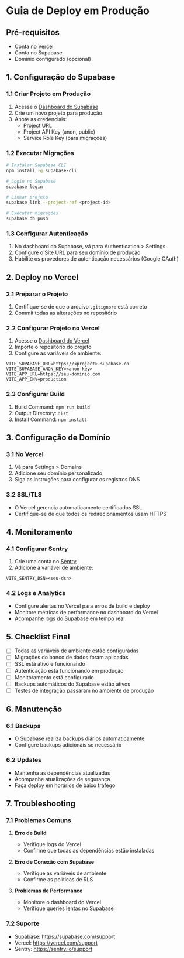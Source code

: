 # Guia de Deploy em Produção

## Pré-requisitos

- Conta no Vercel
- Conta no Supabase
- Domínio configurado (opcional)

## 1. Configuração do Supabase

### 1.1 Criar Projeto em Produção

1. Acesse o [Dashboard do Supabase](https://app.supabase.io)
2. Crie um novo projeto para produção
3. Anote as credenciais:
   - Project URL
   - Project API Key (anon, public)
   - Service Role Key (para migrações)

### 1.2 Executar Migrações

```bash
# Instalar Supabase CLI
npm install -g supabase-cli

# Login no Supabase
supabase login

# Linkar projeto
supabase link --project-ref <project-id>

# Executar migrações
supabase db push
```

### 1.3 Configurar Autenticação

1. No dashboard do Supabase, vá para Authentication > Settings
2. Configure o Site URL para seu domínio de produção
3. Habilite os provedores de autenticação necessários (Google OAuth)

## 2. Deploy no Vercel

### 2.1 Preparar o Projeto

1. Certifique-se de que o arquivo `.gitignore` está correto
2. Commit todas as alterações no repositório

### 2.2 Configurar Projeto no Vercel

1. Acesse o [Dashboard do Vercel](https://vercel.com)
2. Importe o repositório do projeto
3. Configure as variáveis de ambiente:

```env
VITE_SUPABASE_URL=https://<project>.supabase.co
VITE_SUPABASE_ANON_KEY=<anon-key>
VITE_APP_URL=https://seu-dominio.com
VITE_APP_ENV=production
```

### 2.3 Configurar Build

1. Build Command: `npm run build`
2. Output Directory: `dist`
3. Install Command: `npm install`

## 3. Configuração de Domínio

### 3.1 No Vercel

1. Vá para Settings > Domains
2. Adicione seu domínio personalizado
3. Siga as instruções para configurar os registros DNS

### 3.2 SSL/TLS

- O Vercel gerencia automaticamente certificados SSL
- Certifique-se de que todos os redirecionamentos usam HTTPS

## 4. Monitoramento

### 4.1 Configurar Sentry

1. Crie uma conta no [Sentry](https://sentry.io)
2. Adicione a variável de ambiente:
```env
VITE_SENTRY_DSN=<seu-dsn>
```

### 4.2 Logs e Analytics

- Configure alertas no Vercel para erros de build e deploy
- Monitore métricas de performance no dashboard do Vercel
- Acompanhe logs do Supabase em tempo real

## 5. Checklist Final

- [ ] Todas as variáveis de ambiente estão configuradas
- [ ] Migrações do banco de dados foram aplicadas
- [ ] SSL está ativo e funcionando
- [ ] Autenticação está funcionando em produção
- [ ] Monitoramento está configurado
- [ ] Backups automáticos do Supabase estão ativos
- [ ] Testes de integração passaram no ambiente de produção

## 6. Manutenção

### 6.1 Backups

- O Supabase realiza backups diários automaticamente
- Configure backups adicionais se necessário

### 6.2 Updates

- Mantenha as dependências atualizadas
- Acompanhe atualizações de segurança
- Faça deploy em horários de baixo tráfego

## 7. Troubleshooting

### 7.1 Problemas Comuns

1. **Erro de Build**
   - Verifique logs do Vercel
   - Confirme que todas as dependências estão instaladas

2. **Erro de Conexão com Supabase**
   - Verifique as variáveis de ambiente
   - Confirme as políticas de RLS

3. **Problemas de Performance**
   - Monitore o dashboard do Vercel
   - Verifique queries lentas no Supabase

### 7.2 Suporte

- Supabase: https://supabase.com/support
- Vercel: https://vercel.com/support
- Sentry: https://sentry.io/support